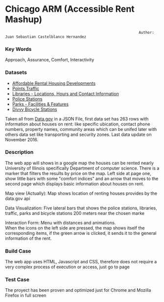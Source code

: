 # Chicago ARM (Accessible Rent Mashup)
                                                                 Author: Juan Sebastian Castelblanco Hernandez

### Key Words
Approach, Assurance, Comfort, Interactivity

### Datasets
* [Affordable Rental Housing Developments](https://data.cityofchicago.org/api/views/s6ha-ppgi/rows.json?accessType=DOWNLOAD)
* [Points Traffic](https://data.cityofchicago.org/api/views/INLINE/rows.json?accessType=DOWNLOAD)
* [Libraries - Locations, Hours and Contact Information](https://data.cityofchicago.org/api/views/x8fc-8rcq/rows.json?accessType=DOWNLOAD)
* [Police Stations](https://data.cityofchicago.org/api/views/z8bn-74gv/rows.json?accessType=DOWNLOAD)
* [Parks - Facilities & Features](https://data.cityofchicago.org/api/views/y7qa-tvqx/rows.json?accessType=DOWNLOAD)
* [Divvy Bicycle Stations](https://data.cityofchicago.org/api/views/bbyy-e7gq/rows.json?accessType=DOWNLOAD)

Taken all from [Data.gov](https://www.data.gov/) in a JSON File, first data set has 263 rows with information about houses on rent: like specific ubication, contact phone numbers, property names, community areas which can be unifed later with others data set like transporting and security zones. Last data update on November 2016.

### Description
The web app will shows in a google map the houses can be rented nearly University of Illinois specifically Department of computer science. There is a marker that filters the results by price on the map. Left side at page one, show little bars with some "comfort indices" and an arrow that moves to the second page which displays basic information about houses on rent.


Map view (Actually):
Map shows location of renting houses provides by the data.gov api

Data Visualization:
Five lateral bars that shows the police stations, libraries, traffic, parks and bicycle stations 200 meters near the chosen marke

Interaction Form:
Menu with distances and animations.  
When the icons on the left side are pressed, the map shows itself the corresponding items, if the green arrow is clicked, it sends it to the general information of the rent. 

### Build Case
The web app uses HTML, Javascript and CSS, therefore does not require a very complex process of execution or access, just go to page

### Test Case
The proyect has been proven and optimized just for Chrome and Mozilla Firefox in full screen
